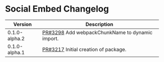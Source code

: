 # Social Embed Changelog

| Version       | Description   |
|---------------|---------------|
| 0.1.0-alpha.2 | [PR#3298](https://github.com/bbc/psammead/pull/3298) Add webpackChunkName to dynamic import. |
| 0.1.0-alpha.1 | [PR#3217](https://github.com/bbc/psammead/pull/3217) Initial creation of package. |
